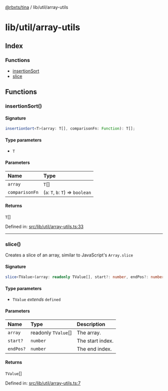 [@rbxts/tina](modules.md) / lib/util/array-utils

# lib/util/array-utils

## Index

### Functions

- [insertionSort](lib_util_array_utils.md#insertionsort)
- [slice](lib_util_array_utils.md#slice)

## Functions

### insertionSort()

#### Signature

```ts
insertionSort<T>(array: T[], comparisonFn: Function): T[];
```

#### Type parameters

- `T`

#### Parameters

| Name           | Type                              |
| :------------- | :-------------------------------- |
| `array`        | `T`[]                             |
| `comparisonFn` | (`a`: `T`, `b`: `T`) => `boolean` |

#### Returns

`T`[]

Defined in: [src/lib/util/array-utils.ts:33](https://github.com/AetherInteractiveLtd/Tina/blob/7f2c41e/src/lib/util/array-utils.ts#L33)

---

### slice()

Creates a slice of an array, similar to JavaScript's `Array.slice`

#### Signature

```ts
slice<TValue>(array: readonly TValue[], start?: number, endPos?: number): TValue[];
```

#### Type parameters

- `TValue` _extends_ `defined`

#### Parameters

| Name      | Type                | Description      |
| :-------- | :------------------ | :--------------- |
| `array`   | readonly `TValue`[] | The array.       |
| `start?`  | `number`            | The start index. |
| `endPos?` | `number`            | The end index.   |

#### Returns

`TValue`[]

Defined in: [src/lib/util/array-utils.ts:7](https://github.com/AetherInteractiveLtd/Tina/blob/7f2c41e/src/lib/util/array-utils.ts#L7)
